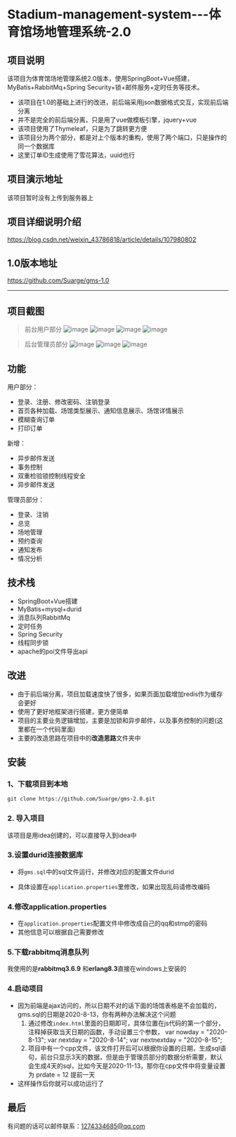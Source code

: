 # Stadium-management-system---体育馆场地管理系统-2.0

## 项目说明

该项目为体育馆场地管理系统2.0版本，使用SpringBoot+Vue搭建，MyBatis+RabbitMq+Spring Security+锁+邮件服务+定时任务等技术。

* 该项目在1.0的基础上进行的改进，前后端采用json数据格式交互，实现前后端分离
* 并不是完全的前后端分离，只是用了vue做模板引擎，jquery+vue
* 该项目使用了Thymeleaf，只是为了跳转更方便
* 该项目分为两个部分，都是对上个版本的重构，使用了两个端口，只是操作的同一个数据库
* 这里订单ID生成使用了雪花算法，uuid也行

## 项目演示地址

该项目暂时没有上传到服务器上

## 项目详细说明介绍

https://blog.csdn.net/weixin_43786818/article/details/107980802

## 1.0版本地址

https://github.com/Suarge/gms-1.0

---

## 项目截图

>前台用户部分
![image](https://github.com/Suarge/gms-2.0/blob/master/readm_photo/1.png)
![image](https://github.com/Suarge/gms-2.0/blob/master/readm_photo/2.png)
![image](https://github.com/Suarge/gms-2.0/blob/master/readm_photo/3.png)
![image](https://github.com/Suarge/gms-2.0/blob/master/readm_photo/4.png)

>后台管理员部分
![image](https://github.com/Suarge/gms-1.0/blob/master/readme_photo/6.png)
![image](https://github.com/Suarge/gms-1.0/blob/master/readme_photo/7.png)
![image](https://github.com/Suarge/gms-1.0/blob/master/readme_photo/8.png)

## 功能

用户部分：

* 登录、注册、修改密码、注销登录
* 首页各种加载、场馆类型展示、通知信息展示、场馆详情展示
* 模糊查询订单
* 打印订单

新增：

* 异步邮件发送
* 事务控制
* 双重检验锁控制线程安全
* 异步邮件发送

管理员部分：

* 登录、注销
* 总览
* 场地管理
* 预约查询
* 通知发布
* 情况分析

## 技术栈

* SpringBoot+Vue搭建
* MyBatis+mysql+durid
* 消息队列RabbitMq
* 定时任务
* Spring Security
* 线程同步锁
* apache的poi文件导出api

## 改进

* 由于前后端分离，项目加载速度快了很多，如果页面加载增加redis作为缓存会更好
* 使用了更好地框架进行搭建，更方便简单
* 项目的主要业务逻辑增加，主要是加锁和异步邮件，以及事务控制的问题(这里都在一个代码里面)
* 主要的改造思路在项目中的**改造思路**文件夹中


## 安装

### 1、下载项目到本地

```xml
git clone https://github.com/Suarge/gms-2.0.git
```

### 2. 导入项目

该项目是用idea创建的，可以直接导入到idea中

### 3.设置durid连接数据库

* 将`gms.sql`中的sql文件运行，并修改对应的配置文件durid

* 具体设置在`application.properties`里修改，如果出现乱码请修改编码

### 4.修改application.properties

* 在`application.properties`配置文件中修改成自己的qq和stmp的密码
* 其他信息可以根据自己需要修改

### 5.下载rabbitmq消息队列

我使用的是**rabbitmq3.6.9** 和**erlang8.3**直接在windows上安装的

### 4.启动项目

* 因为前端是ajax访问的，所以日期不对的话下面的场馆表格是不会加载的，gms.sql的日期是2020-8-13，你有两种办法解决这个问题
  1. 通过修改`index.html`里面的日期即可，具体位置在js代码的第一个部分，注释掉获取当天日期的函数，手动设置三个参数，
     var nowday = "2020-8-13";
       var nextday = "2020-8-14";
       var nextnextday = "2020-8-15";
  2. 项目中有一个cpp文件，该文件打开后可以根据你设置的日期，生成sql语句，前台只显示3天的数据，但是由于管理员部分的数据分析需要，默认会生成4天的sql，比如今天是2020-11-13，那你在cpp文件中将变量设置为 prdate = 12 提前一天
* 这样操作后你就可以成功运行了

## 最后

有问题的话可以邮件联系：1274334685@qq.com
